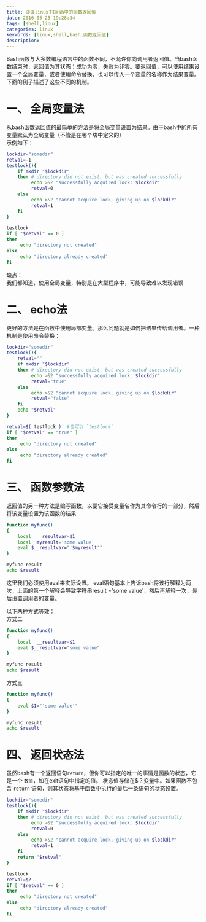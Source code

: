 ```yaml
---
title: 谈谈linux下Bash中的函数返回值
date: 2016-05-25 19:28:34
tags: [shell,linux]
categories: linux
keywords: [linux,shell,bash,函数返回值]
description:
---
```


Bash函数与大多数编程语言中的函数不同，不允许你向调用者返回值。当bash函数结束时，返回值为其状态：成功为零，失败为非零。要返回值，可以使用结果设置一个全局变量，或者使用命令替换，也可以传入一个变量的名称作为结果变量。下面的例子描述了这些不同的机制。

# 一、 全局变量法
从bash函数返回值的最简单的方法是将全局变量设置为结果。由于bash中的所有变量默认为全局变量（不管是在哪个块中定义的）  
示例如下：

<!-- more -->

```sh
lockdir="somedir"
retval=-1
testlock(){
    if mkdir "$lockdir"
    then # directory did not exist, but was created successfully
         echo >&2 "successfully acquired lock: $lockdir"
         retval=0
    else
         echo >&2 "cannot acquire lock, giving up on $lockdir"
         retval=1
    fi
}

testlock
if [ "$retval" == 0 ]
then
     echo "directory not created"
else
     echo "directory already created"
fi
```
缺点：  
我们都知道，使用全局变量，特别是在大型程序中，可能导致难以发现错误

# 二、 echo法
更好的方法是在函数中使用局部变量。那么问题就是如何把结果传给调用者。一种机制是使用命令替换：
```sh
lockdir="somedir"
testlock(){
    retval=""
    if mkdir "$lockdir"
    then # directory did not exist, but was created successfully
         echo >&2 "successfully acquired lock: $lockdir"
         retval="true"
    else
         echo >&2 "cannot acquire lock, giving up on $lockdir"
         retval="false"
    fi
    echo "$retval"
}

retval=$( testlock )  #也可以 `testlock`
if [ "$retval" == "true" ]
then
     echo "directory not created"
else
     echo "directory already created"
fi
```

# 三、 函数参数法
返回值的另一种方法是编写函数，以便它接受变量名作为其命令行的一部分，然后将该变量设置为该函数的结果
```sh
function myfunc()
{
    local  __resultvar=$1
    local  myresult='some value'
    eval $__resultvar="'$myresult'"
}

myfunc result
echo $result
```
这里我们必须使用eval来实际设置。 eval语句基本上告诉bash将该行解释为两次，上面的第一个解释会导致字符串result ='some value'，然后再解释一次，最后设置调用者的变量。

以下两种方式等效：  
方式二
```sh
function myfunc()
{
    local  __resultvar=$1
    eval $__resultvar="some value"
}

myfunc result
echo $result
```
方式三
```sh
function myfunc()
{
    eval $1="'some value'"
}

myfunc result
echo $result
```

# 四、 返回状态法
虽然bash有一个返回语句`return`，但你可以指定的唯一的事情是函数的状态，它是一个 `数值`，如在exit语句中指定的值。 状态值存储在$？变量中。如果函数不包含 `return` 语句，则其状态将基于函数中执行的最后一条语句的状态设置。
```sh
lockdir="somedir"
testlock(){
    if mkdir "$lockdir"
    then # directory did not exist, but was created successfully
         echo >&2 "successfully acquired lock: $lockdir"
         retval=0
    else
         echo >&2 "cannot acquire lock, giving up on $lockdir"
         retval=1
    fi
    return "$retval"
}

testlock
retval=$?
if [ "$retval" == 0 ]
then
     echo "directory not created"
else
     echo "directory already created"
fi
```

